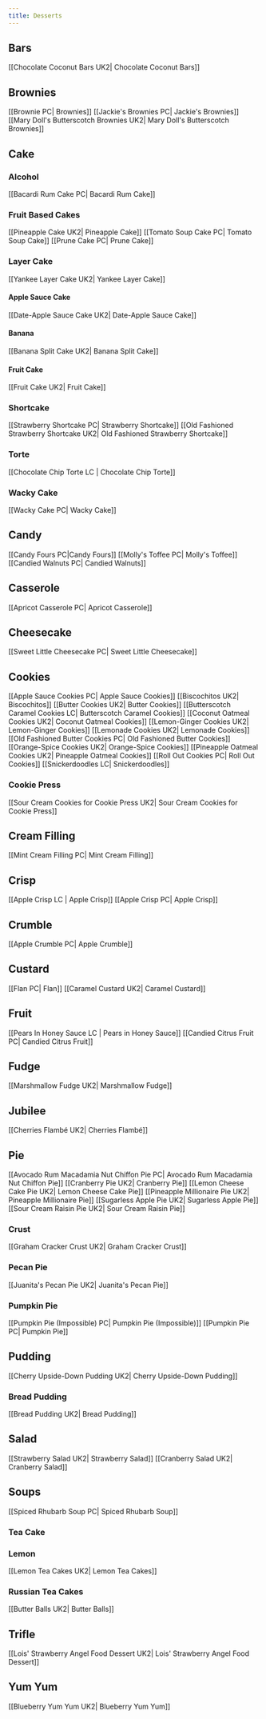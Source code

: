 ```yaml
---
title: Desserts
---
```

## Bars
[[Chocolate Coconut Bars UK2| Chocolate Coconut Bars]]
## Brownies
[[Brownie PC| Brownies]]
[[Jackie's Brownies PC| Jackie's Brownies]]
[[Mary Doll's Butterscotch Brownies UK2| Mary Doll's Butterscotch Brownies]]
## Cake
### Alcohol 
[[Bacardi Rum Cake PC| Bacardi Rum Cake]]
### Fruit Based Cakes
[[Pineapple Cake UK2| Pineapple Cake]]
[[Tomato Soup Cake PC| Tomato Soup Cake]]
[[Prune Cake PC| Prune Cake]]
### Layer Cake
[[Yankee Layer Cake UK2| Yankee Layer Cake]]
#### Apple Sauce Cake
[[Date-Apple Sauce Cake UK2| Date-Apple Sauce Cake]]
#### Banana
[[Banana Split Cake UK2| Banana Split Cake]]
#### Fruit Cake
[[Fruit Cake UK2| Fruit Cake]]
### Shortcake
[[Strawberry Shortcake PC| Strawberry Shortcake]]
[[Old Fashioned Strawberry Shortcake UK2| Old Fashioned Strawberry Shortcake]]
### Torte
[[Chocolate Chip Torte LC | Chocolate Chip Torte]]
### Wacky Cake
[[Wacky Cake PC| Wacky Cake]]
## Candy
[[Candy Fours PC|Candy Fours]]
[[Molly's Toffee PC| Molly's Toffee]]
[[Candied Walnuts PC| Candied Walnuts]]
## Casserole
[[Apricot Casserole PC| Apricot Casserole]]
## Cheesecake
[[Sweet Little Cheesecake PC| Sweet Little Cheesecake]]
## Cookies
[[Apple Sauce Cookies PC| Apple Sauce Cookies]]
[[Biscochitos UK2| Biscochitos]]
[[Butter Cookies UK2| Butter Cookies]]
[[Butterscotch Caramel Cookies LC| Butterscotch Caramel Cookies]]
[[Coconut Oatmeal Cookies UK2| Coconut Oatmeal Cookies]]
[[Lemon-Ginger Cookies UK2| Lemon-Ginger Cookies]]
[[Lemonade Cookies UK2| Lemonade Cookies]]
[[Old Fashioned Butter Cookies PC| Old Fashioned Butter Cookies]]
[[Orange-Spice Cookies UK2| Orange-Spice Cookies]]
[[Pineapple Oatmeal Cookies UK2| Pineapple Oatmeal Cookies]]
[[Roll Out Cookies PC| Roll Out Cookies]]
[[Snickerdoodles LC| Snickerdoodles]]
### Cookie Press
[[Sour Cream Cookies for Cookie Press UK2| Sour Cream Cookies for Cookie Press]]
## Cream Filling
[[Mint Cream Filling PC| Mint Cream Filling]]
## Crisp
[[Apple Crisp LC | Apple Crisp]]
[[Apple Crisp PC| Apple Crisp]]
## Crumble
[[Apple Crumble PC| Apple Crumble]]
## Custard
[[Flan PC| Flan]]
[[Caramel Custard UK2| Caramel Custard]]
## Fruit
[[Pears In Honey Sauce LC | Pears in Honey Sauce]]
[[Candied Citrus Fruit PC| Candied Citrus Fruit]]
## Fudge
[[Marshmallow Fudge UK2| Marshmallow Fudge]]
## Jubilee
[[Cherries Flambé UK2| Cherries Flambé]]
## Pie
[[Avocado Rum Macadamia Nut Chiffon Pie PC| Avocado Rum Macadamia Nut Chiffon Pie]]
[[Cranberry Pie UK2| Cranberry Pie]]
[[Lemon Cheese Cake Pie UK2| Lemon Cheese Cake Pie]]
[[Pineapple Millionaire Pie UK2| Pineapple Millionaire Pie]]
[[Sugarless Apple Pie UK2| Sugarless Apple Pie]]
[[Sour Cream Raisin Pie UK2| Sour Cream Raisin Pie]]
### Crust
[[Graham Cracker Crust UK2| Graham Cracker Crust]]
### Pecan Pie
[[Juanita's Pecan Pie UK2| Juanita's Pecan Pie]]
### Pumpkin Pie
[[Pumpkin Pie (Impossible) PC| Pumpkin Pie (Impossible)]]
[[Pumpkin Pie PC| Pumpkin Pie]]
## Pudding
[[Cherry Upside-Down Pudding UK2| Cherry Upside-Down Pudding]]
### Bread Pudding
[[Bread Pudding UK2| Bread Pudding]]
## Salad
[[Strawberry Salad UK2| Strawberry Salad]]
[[Cranberry Salad UK2| Cranberry Salad]]
## Soups
[[Spiced Rhubarb Soup PC| Spiced Rhubarb Soup]]
### Tea Cake
### Lemon
[[Lemon Tea Cakes UK2| Lemon Tea Cakes]]
### Russian Tea Cakes
[[Butter Balls UK2| Butter Balls]]
## Trifle
[[Lois' Strawberry Angel Food Dessert UK2| Lois' Strawberry Angel Food Dessert]]
## Yum Yum
[[Blueberry Yum Yum UK2| Blueberry Yum Yum]]